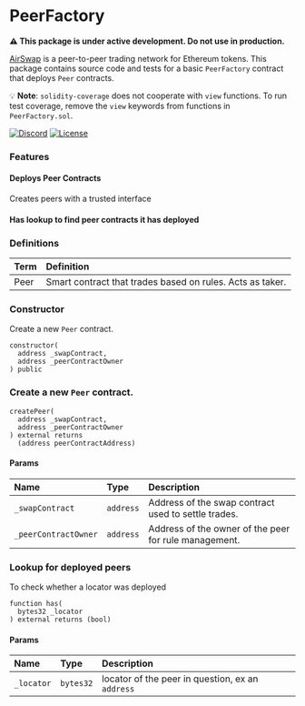 # PeerFactory

**:warning: This package is under active development. Do not use in production.**

[AirSwap](https://www.airswap.io/) is a peer-to-peer trading network for Ethereum tokens. This package contains source code and tests for a basic `PeerFactory` contract that deploys `Peer` contracts.

:bulb: **Note**: `solidity-coverage` does not cooperate with `view` functions. To run test coverage, remove the `view` keywords from functions in `PeerFactory.sol`.

[![Discord](https://img.shields.io/discord/590643190281928738.svg)](https://discord.gg/ecQbV7H)
[![License](https://img.shields.io/badge/License-Apache%202.0-blue.svg)](https://opensource.org/licenses/Apache-2.0)

### Features

#### Deploys Peer Contracts

Creates peers with a trusted interface

#### Has lookup to find peer contracts it has deployed

### Definitions

| Term | Definition                                                |
| :--- | :-------------------------------------------------------- |
| Peer | Smart contract that trades based on rules. Acts as taker. |

### Constructor

Create a new `Peer` contract.

```Solidity
constructor(
  address _swapContract,
  address _peerContractOwner
) public
```

### Create a new `Peer` contract.

```Solidity
createPeer(
  address _swapContract,
  address _peerContractOwner
) external returns
  (address peerContractAddress)
```

#### Params

| Name                 | Type      | Description                                           |
| :------------------- | :-------- | :---------------------------------------------------- |
| `_swapContract`      | `address` | Address of the swap contract used to settle trades.   |
| `_peerContractOwner` | `address` | Address of the owner of the peer for rule management. |

### Lookup for deployed peers

To check whether a locator was deployed

```Solidity
function has(
  bytes32 _locator
) external returns (bool)
```

#### Params

| Name       | Type      | Description                                      |
| :--------- | :-------- | :----------------------------------------------- |
| `_locator` | `bytes32` | locator of the peer in question, ex an `address` |
